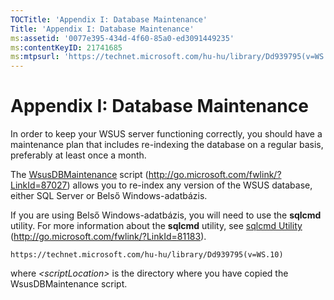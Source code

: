 ```yaml
---
TOCTitle: 'Appendix I: Database Maintenance'
Title: 'Appendix I: Database Maintenance'
ms:assetid: '0077e395-434d-4f60-85a0-ed3091449235'
ms:contentKeyID: 21741685
ms:mtpsurl: 'https://technet.microsoft.com/hu-hu/library/Dd939795(v=WS.10)'
---
```


Appendix I: Database Maintenance
================================

In order to keep your WSUS server functioning correctly, you should have a maintenance plan that includes re-indexing the database on a regular basis, preferably at least once a month.

The [WsusDBMaintenance](http://go.microsoft.com/fwlink/?linkid=87027) script (http://go.microsoft.com/fwlink/?LinkId=87027) allows you to re-index any version of the WSUS database, either SQL Server or Belső Windows-adatbázis.

If you are using Belső Windows-adatbázis, you will need to use the **sqlcmd** utility. For more information about the **sqlcmd** utility, see [sqlcmd Utility](http://go.microsoft.com/fwlink/?linkid=81183) (http://go.microsoft.com/fwlink/?LinkId=81183).

```
https://technet.microsoft.com/hu-hu/library/Dd939795(v=WS.10)
```
where *&lt;scriptLocation&gt;* is the directory where you have copied the WsusDBMaintenance script.
